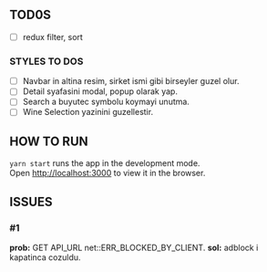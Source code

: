 ## TOD0S

- [ ] redux filter, sort

### STYLES TO DOS

- [ ] Navbar in altina resim, sirket ismi gibi birseyler guzel olur.
- [ ] Detail syafasini modal, popup olarak yap.
- [ ] Search a buyutec symbolu koymayi unutma.
- [ ] Wine Selection yazinini guzellestir.

## HOW TO RUN

`yarn start` runs the app in the development mode.\
Open [http://localhost:3000](http://localhost:3000) to view it in the browser.

## ISSUES

### #1

**prob:** GET API_URL net::ERR_BLOCKED_BY_CLIENT.
**sol:** adblock i kapatinca cozuldu.
